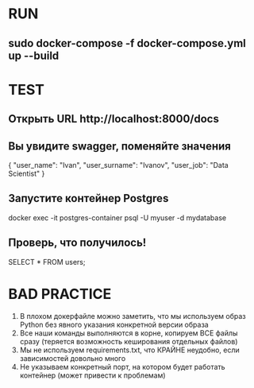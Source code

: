 # RUN
## sudo docker-compose -f docker-compose.yml up --build

# TEST
## Открыть URL http://localhost:8000/docs 

## Вы увидите swagger, поменяйте значения
{
  "user_name": "Ivan",
  "user_surname": "Ivanov",
  "user_job": "Data Scientist"
}

## Запустите контейнер Postgres
docker exec -it postgres-container psql -U myuser -d mydatabase

## Проверь, что получилось!
SELECT * FROM users;


# BAD PRACTICE

1) В плохом докерфайле можно заметить, что мы используем образ Python без явного указания конкретной версии образа
2) Все наши команды выполняются в корне, копируем ВСЕ файлы сразу (теряется возможность кеширования отдельных файлов)
3) Мы не используем requirements.txt, что КРАЙНЕ неудобно, если зависимостей довольно много
4) Не указываем конкретный порт, на котором будет работать контейнер (может привести к проблемам)
